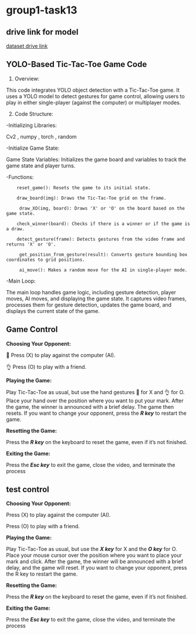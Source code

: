 # group1-task13
## drive link for model

[dataset drive link](https://drive.google.com/drive/folders/1SvOhjhkWaFQpDRdneb5FpQ6n22stA6uC?usp=drive_link)

## YOLO-Based Tic-Tac-Toe Game Code

1. Overview:

This code integrates YOLO object detection with a Tic-Tac-Toe game. It uses a YOLO model to detect gestures for game control, allowing users to play in either single-player (against the computer) or multiplayer modes.

2. Code Structure:

-Initializing Libraries:

Cv2 , numpy , torch , random

-Initialize Game State:

Game State Variables: Initializes the game board and variables to track the game state and player turns.

-Functions: 

        reset_game(): Resets the game to its initial state.
        
        draw_board(img): Draws the Tic-Tac-Toe grid on the frame.
        
         draw_XO(img, board): Draws 'X' or 'O' on the board based on the game state.
         
        check_winner(board): Checks if there is a winner or if the game is a draw.
        
        detect_gesture(frame): Detects gestures from the video frame and returns 'X' or 'O'.
        
         get_position_from_gesture(result): Converts gesture bounding box coordinates to grid positions.
         
         ai_move(): Makes a random move for the AI in single-player mode.
         
-Main Loop:

The main loop handles game logic, including gesture detection, player moves, AI moves, and displaying the game state. It captures video frames, processes them for gesture detection, updates the game board, and displays the current state of the game.

## Game Control
**Choosing Your Opponent:**

 🤞 Press (X) to play against the computer (AI).
 
 👌 Press (O) to play with a friend.

**Playing the Game:**

 Play Tic-Tac-Toe as usual, but use the hand gestures 🤞 for X and 👌 for O. Place your hand over the position where you want to put your mark.
 After the game, the winner is announced with a brief delay. The game then resets. If you want to change your opponent, press the ***R key*** to restart the game.

**Resetting the Game:**

 Press the ***R key*** on the keyboard to reset the game, even if it’s not finished.

**Exiting the Game:** 
 
 Press the ***Esc key*** to exit the game, close the video, and terminate the process

## test control
**Choosing Your Opponent:**

 Press (X) to play against the computer (AI).
 
 Press (O) to play with a friend.

**Playing the Game:**

Play Tic-Tac-Toe as usual, but use the ***X key*** for X and the ***O key*** for O. Place your mouse cursor over the position where you want to place your mark and click. After the game, the winner will be announced with a brief delay, and the game will reset. If you want to change your opponent, press the R key to restart the game.

**Resetting the Game:**

 Press the ***R key*** on the keyboard to reset the game, even if it’s not finished.

**Exiting the Game:** 
 
 Press the ***Esc key*** to exit the game, close the video, and terminate the process
